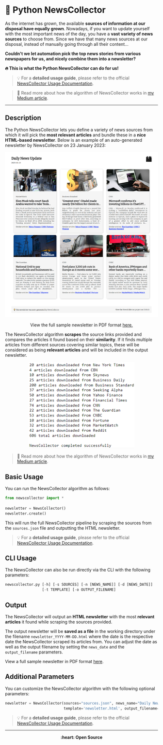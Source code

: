 # :newspaper: Python NewsCollector

As the internet has grown, the available **sources of information at our disposal have equally grown**. Nowadays, if you want to update yourself with the most important news of the day, you have a **vast variety of news sources** to choose from. Since we have that many news sources at our disposal, instead of manually going through all their content...

**Couldn't we let **automation** pick the top news stories from various newspapers for us, and nicely combine them into a newsletter?**

**:fire: This is what the Python NewsCollector can do for us!**

> :bulb: For a **detailed usage guide**, please refer to the official [NewsCollector Usage Documentatíon](https://github.com/elisemercury/News-Collector/wiki/NewsCollector-Usage-Documentation).

> :closed_book: Read more about how the algorithm of NewsCollector works in [my Medium article](https://medium.com/@eliselandman/automated-news-article-collection-with-python-9267968c9ea).

-------

## Description

The Python NewsCollector lets you define a variety of news sources from which it will pick the **most relevant articles** and bundle these in a **nice HTML-based newsletter**. Below is an example of an auto-generated newsletter by NewsCollector on 23 January 2023:

<p align="center"> 
  <img src="misc/newsletter_rendered_23Jan.png" width="800" title="Example Output: Rendered Newsletter from Python News Collector">
</p>

<p align="center">
View the full sample newsletter in PDF format <a href=https://github.com/elisemercury/NewsCollector/blob/main/sample_newsletter.pdf>here.</a>
</p>

The NewsCollector algorithm **scrapes** the source links provided and compares the articles it found based on their **similarity**. If it finds multiple articles from different sources covering similar topics, these will be considered as being **relevant articles** and will be included in the output newsletter.

<p align="center">
  <img src="misc/collected_news.png" width="350" title="Example Output: Rendered Newsletter from Python News Collector">
</p>

> :closed_book: Read more about how the algorithm of NewsCollector works in [my Medium article](https://medium.com/@eliselandman/automated-news-article-collection-with-python-9267968c9ea).

## Basic Usage

You can run the NewsCollector algorithm as follows:

```Python
from newscollector import *

newsletter = NewsCollector()
newsletter.create()
```

This will run the full NewsCollector pipeline by scraping the sources from the `sources.json` file and outputting the HTML newsletter.

> :bulb: For a **detailed usage guide**, please refer to the official [NewsCollector Usage Documentatíon](https://github.com/elisemercury/News-Collector/wiki/NewsCollector-Usage-Documentation).

## CLI Usage

The NewsCollector can also be run directly via the CLI with the following parameters:

```python
newscollector.py [-h] [-s SOURCES] [-n [NEWS_NAME]] [-d [NEWS_DATE]] 
                 [-t TEMPLATE] [-o OUTPUT_FILENAME]
```

## Output

The NewsCollector will output an **HTML newsletter** with the most **relevant articles** it found while scraping the sources provided. 

The output newsletter will be **saved as a file** in the working directory under the filename `newsletter_YYYY-MM-DD.html` where the date is the respective date the NewsCollector scraped its articles from. You can adjust the date as well as the output filename by setting the `news_date` and the `output_filename` parameters.

View a full sample newsletter in PDF format [here](https://github.com/elisemercury/NewsCollector/blob/main/sample_newsletter.pdf).

## Additional Parameters

You can customize the NewsCollector algorithm with the following optional parameters:

```Python
newsletter = NewsCollector(sources="sources.json", news_name="Daily News Update", news_date=date.today(), 
                           template='newsletter.html', output_filename='default')
```

> :bulb: For a **detailed usage guide**, please refer to the official [NewsCollector Usage Documentation](https://github.com/elisemercury/News-Collector/wiki/NewsCollector-Usage-Documentation).

-------

<p align="center"><b>
:heart: Open Source 
</b></p>

